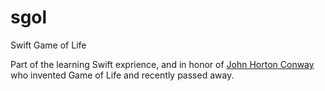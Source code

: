 # sgol
Swift Game of Life

Part of the learning Swift exprience, and in honor of [John Horton Conway](https://en.wikipedia.org/wiki/John_Horton_Conway) who invented Game of Life and recently passed away.
